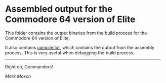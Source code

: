 # Assembled output for the Commodore 64 version of Elite

This folder contains the output binaries from the build process for the Commodore 64 version of Elite.

It also contains [compile.txt](compile.txt), which contains the output from the assembly process. This is very useful when debugging the build process.

---

Right on, Commanders!

_Mark Moxon_